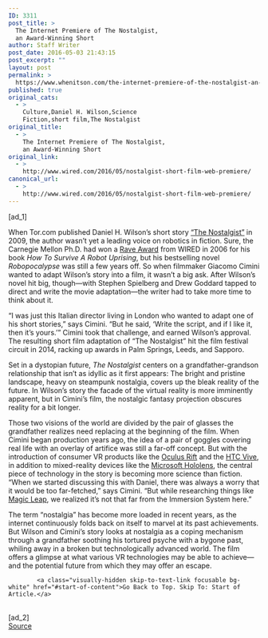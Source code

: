 ```yaml
---
ID: 3311
post_title: >
  The Internet Premiere of The Nostalgist,
  an Award-Winning Short
author: Staff Writer
post_date: 2016-05-03 21:43:15
post_excerpt: ""
layout: post
permalink: >
  https://www.whenitson.com/the-internet-premiere-of-the-nostalgist-an-award-winning-short/
published: true
original_cats:
  - >
    Culture,Daniel H. Wilson,Science
    Fiction,short film,The Nostalgist
original_title:
  - >
    The Internet Premiere of The Nostalgist,
    an Award-Winning Short
original_link:
  - >
    http://www.wired.com/2016/05/nostalgist-short-film-web-premiere/
canonical_url:
  - >
    http://www.wired.com/2016/05/nostalgist-short-film-web-premiere/
---
```

 [ad_1]
<br><div id="start-of-content"><p>When Tor.com published Daniel H. Wilson’s short story <a href="http://www.tor.com/2009/07/28/nostalgist/" target="_blank">“The Nostalgist”</a> in 2009, the author wasn’t yet a leading voice on robotics in fiction. Sure, the Carnegie Mellon Ph.D. had won a <a href="http://www.wired.com/2006/06/books/" target="_blank">Rave Award</a> from WIRED in 2006 for his book <em>How To Survive A Robot Uprising</em>, but his bestselling novel <em>Robopocalypse</em> was still a few years off. So when filmmaker Giacomo Cimini wanted to adapt Wilson’s story into a film, it wasn’t a big ask. After Wilson’s novel hit big, though—with Stephen Spielberg and Drew Goddard tapped to direct and write the movie adaptation—the writer had to take more time to think about it.</p>
<p>“I was just this Italian director living in London who wanted to adapt one of his short stories,” says Cimini. “But he said, ‘Write the script, and if I like it, then it’s yours.’” Cimini took that challenge, and earned Wilson’s approval. The resulting short film adaptation of “The Nostalgist” hit the film festival circuit in 2014, racking up awards in Palm Springs, Leeds, and Sapporo.</p>
<p>Set in a dystopian future, <em>The Nostalgist</em> centers on a grandfather-grandson relationship that isn’t as idyllic as it first appears: The bright and pristine landscape, heavy on steampunk nostalgia, covers up the bleak reality of the future. In Wilson’s story the facade of the virtual reality is more imminently apparent, but in Cimini’s film, the nostalgic fantasy projection obscures reality for a bit longer. </p>
<p>Those two visions of the world are divided by the pair of glasses the grandfather realizes need replacing at the beginning of the film. When Cimini began production years ago, the idea of a pair of goggles covering real life with an overlay of artifice was still a far-off concept. But with the introduction of consumer VR products like the <a href="http://www.wired.com/2016/03/oculus-rift-review-virtual-reality/" target="_blank">Oculus Rift</a> and the <a href="http://www.wired.com/2016/02/raw-data-room-scale-virtual-reality/" target="_blank">HTC Vive</a>, in addition to mixed-reality devices like the <a href="http://video.wired.com/watch/making-sense-of-the-new-reality" target="_blank">Microsoft Hololens</a>, the central piece of technology in the story is becoming more science than fiction. “When we started discussing this with Daniel, there was always a worry that it would be too far-fetched,” says Cimini. “But while researching things like <a href="http://www.wired.com/2016/04/magic-leap-vr/" target="_blank">Magic Leap</a>, we realized it’s not that far from the Immersion System here.”</p>
<p>The term “nostalgia” has become more loaded in recent years, as the internet continuously folds back on itself to marvel at its past achievements. But Wilson and Cimini’s story looks at nostalgia as a coping mechanism through a grandfather soothing his tortured psyche with a bygone past, whiling away in a broken but technologically advanced world. The film offers a glimpse at what various VR technologies may be able to achieve—and the potential future from which they may offer an escape.</p>

			<a class="visually-hidden skip-to-text-link focusable bg-white" href="#start-of-content">Go Back to Top. Skip To: Start of Article.</a>

			
</div>
<br>[ad_2]
<br><a href="http://www.wired.com/2016/05/nostalgist-short-film-web-premiere/">Source </a>